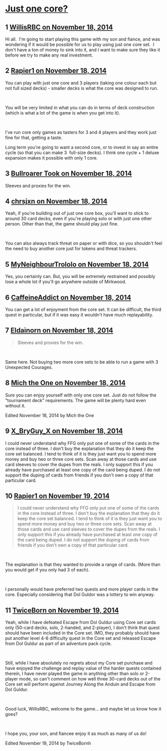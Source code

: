 # [Just one core?](https://community.fantasyflightgames.com/topic/127304-just-one-core/)

## 1 [WillisRBC on November 18, 2014](https://community.fantasyflightgames.com/topic/127304-just-one-core/?do=findComment&comment=1337927)

Hi all.  I'm going to start playing this game with my son and fiance, and was wondering if it would be possible for us to play using just one core set.  I don't have a ton of money to sink into it, and I want to make sure they like it before we try to make any real investment.

## 2 [Rapier1 on November 18, 2014](https://community.fantasyflightgames.com/topic/127304-just-one-core/?do=findComment&comment=1337937)

You can play with just one core and 3 players (taking one colour each but not full sized decks) - smaller decks is what the core was designed to run.

 

You will be very limited in what you can do in terms of deck construction (which is what a lot of the game is when you get into it). 

 

I've run core only games as tasters for 3 and 4 players and they work just fine for that, getting a taste.

Long term you're going to want a second core, or to invest in say an entire cycle (so that you can make 3  full-size decks). I think one cycle + 1 deluxe expansion makes it possible with only 1 core.   

## 3 [Bullroarer Took on November 18, 2014](https://community.fantasyflightgames.com/topic/127304-just-one-core/?do=findComment&comment=1337967)

Sleeves and proxies for the win.

## 4 [chrsjxn on November 18, 2014](https://community.fantasyflightgames.com/topic/127304-just-one-core/?do=findComment&comment=1338231)

Yeah, if you're building out of just one core box, you'll want to stick to around 30 card decks, even if you're playing solo or with just one other person. Other than that, the game should play just fine.

 

You can also always track threat on paper or with dice, so you shouldn't feel the need to buy another core just for tokens and threat trackers.

## 5 [MyNeighbourTrololo on November 18, 2014](https://community.fantasyflightgames.com/topic/127304-just-one-core/?do=findComment&comment=1338365)

Yes, you certainly can. But, you will be extremely restrained and possibly lose a whole lot if you'll go anywhere outside of Mirkwood.

## 6 [CaffeineAddict on November 18, 2014](https://community.fantasyflightgames.com/topic/127304-just-one-core/?do=findComment&comment=1338376)

You can get a lot of enjoyment from the core set. It can be difficult, the third quest in particular, but if it was easy it wouldn't have much replayability.

## 7 [Eldainorn on November 18, 2014](https://community.fantasyflightgames.com/topic/127304-just-one-core/?do=findComment&comment=1338509)

> Sleeves and proxies for the win.

 

Same here. Not buying two more core sets to be able to run a game with 3 Unexpected Courages. 

## 8 [Mich the One on November 18, 2014](https://community.fantasyflightgames.com/topic/127304-just-one-core/?do=findComment&comment=1338679)

Sure you can enjoy yourself with only one core set. Just do not follow the "tournament deck" requirements. The game will be plenty hard even without it.

Edited November 18, 2014 by Mich the One

## 9 [X_BryGuy_X on November 18, 2014](https://community.fantasyflightgames.com/topic/127304-just-one-core/?do=findComment&comment=1338905)

I could never understand why FFG only put one of some of the cards in the core instead of three. I don't buy the explanation that they do it keep the core set balanced. I tend to think of it is they just want you to spend more money and buy two or three core sets. Scan away at those cards and use card sleeves to cover the dupes from the reals. I only support this if you already have purchased at least one copy of the card being duped. I do not support the duping of cards from friends if you don't own a copy of that particular card.

## 10 [Rapier1 on November 19, 2014](https://community.fantasyflightgames.com/topic/127304-just-one-core/?do=findComment&comment=1339512)

> I could never understand why FFG only put one of some of the cards in the core instead of three. I don't buy the explanation that they do it keep the core set balanced. I tend to think of it is they just want you to spend more money and buy two or three core sets. Scan away at those cards and use card sleeves to cover the dupes from the reals. I only support this if you already have purchased at least one copy of the card being duped. I do not support the duping of cards from friends if you don't own a copy of that particular card.

 

The explanation is that they wanted to provide a range of cards. (More than you would get if you only had 3 of each).

 

I personally would have preferred two quests and more player cards in the core. Especially considering that Dol Guldor was a lottery to win anyway. 

## 11 [TwiceBorn on November 19, 2014](https://community.fantasyflightgames.com/topic/127304-just-one-core/?do=findComment&comment=1339535)

Yeah, while I have defeated Escape from Dol Guldur using Core set cards only (50-card decks, solo, 2-handed, and 2-player), I don't think that quest should have been included in the Core set. IMO, they probably should have put another level 4-6 difficulty quest in the Core set and released Escape from Dol Guldur as part of an adventure pack cycle.

 

Still, while I have absolutely no regrets about my Core set purchase and have enjoyed the challenge and replay value of the harder quests contained therein, I have never played the game in anything other than solo or 2-player mode, so can't comment on how well three 30-card decks out of the Core set will perform against Journey Along the Anduin and Escape from Dol Guldur.

 

Good luck, WillisRBC, welcome to the game… and maybe let us know how it goes?

 

I hope you, your son, and fiancee enjoy it as much as many of us do!

Edited November 19, 2014 by TwiceBornh

